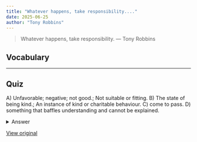 ```yaml
---
title: "Whatever happens, take responsibility...."
date: 2025-06-25
author: "Tony Robbins"
---
```


> Whatever happens, take responsibility.
> — Tony Robbins

## Vocabulary
****  


## Quiz
A) Unfavorable; negative; not good.; Not suitable or fitting.
B) The state of being kind.; An instance of kind or charitable behaviour.
C) come to pass.
D) something that baffles understanding and cannot be explained.

<details>
<summary>Answer</summary>
C) come to pass.
</details>

[View original](https://t.me/c/2696929880/356)
